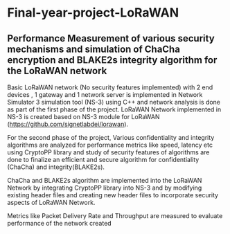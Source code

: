 # Final-year-project-LoRaWAN
## Performance Measurement of various security mechanisms and simulation of ChaCha encryption and BLAKE2s integrity algorithm for the LoRaWAN network

Basic LoRaWAN network (No security features implemented) with 2 end devices , 1 gateway and 1 network server is implemented in Network Simulator 3 simulation tool (NS-3) using C++ and network analysis is done as part of the first phase of the project. LoRaWAN Network implemented in NS-3 is created based on NS-3 module for LoRaWAN (https://github.com/signetlabdei/lorawan).

For the second phase of the project, Various confidentiality and integrity algorithms are analyzed for performance metrics like speed, latency etc using CryptoPP library  and study of security features of algorithms are done to finalize an efficient and secure algorithm for confidentiality (ChaCha) and integrity(BLAKE2s).

ChaCha and BLAKE2s algorithm are implemented into the LoRaWAN Network by integrating CryptoPP library into NS-3 and by modifying existing header files and creating new header files to incorporate security aspects of LoRaWAN Network.

Metrics like Packet Delivery Rate and Throughput are measured to evaluate performance of the network created
 
